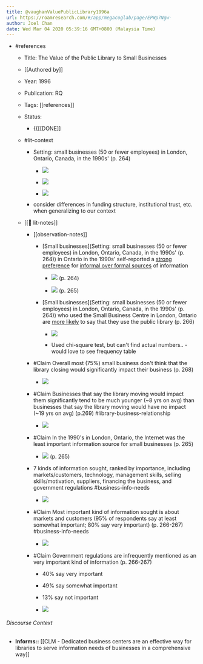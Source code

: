 ```yaml
---
title: @vaughanValuePublicLibrary1996a
url: https://roamresearch.com/#/app/megacoglab/page/EPWp7Ngw-
author: Joel Chan
date: Wed Mar 04 2020 05:39:16 GMT+0800 (Malaysia Time)
---
```


- #references

    - Title: The Value of the Public Library to Small Businesses

    - [[Authored by]]

    - Year: 1996

    - Publication: RQ

    - Tags: [[references]]

    - Status:

        - {{[[DONE]]

    - #lit-context

        - Setting: small businesses (50 or fewer employees) in London, Ontario, Canada, in the 1990s'  (p. 264)

            - ![](https://firebasestorage.googleapis.com/v0/b/firescript-577a2.appspot.com/o/imgs%2Fapp%2Fmegacoglab%2FRDNftpCTUN?alt=media&token=ed36c5e5-e31f-4893-958d-bd52cadcba86)

            - ![](https://firebasestorage.googleapis.com/v0/b/firescript-577a2.appspot.com/o/imgs%2Fapp%2Fmegacoglab%2F0F7WVnhNWn?alt=media&token=45ef8725-aeea-4f12-9da6-6a11b99159be)

            - ![](https://firebasestorage.googleapis.com/v0/b/firescript-577a2.appspot.com/o/imgs%2Fapp%2Fmegacoglab%2F2P6CG7LlSX?alt=media&token=04bbfea7-01ed-40fc-84ed-d29753ccd2bf)

        - consider differences in funding structure, institutional trust, etc. when generalizing to our context

    - [[📝 lit-notes]]

        - [[observation-notes]]

            - [Small businesses](Setting: small businesses (50 or fewer employees) in London, Ontario, Canada, in the 1990s'  (p. 264)) in Ontario in the 1990s' self-reported a [strong preference](((8kiNEEyUW))) for [informal over formal sources](((mKGOobhnR))) of information

                - ![](https://firebasestorage.googleapis.com/v0/b/firescript-577a2.appspot.com/o/imgs%2Fapp%2Fmegacoglab%2FqMly9xp3-x?alt=media&token=243199b8-3467-4f1a-a33a-07130f3b4cfc) (p. 264)

                - ![](https://firebasestorage.googleapis.com/v0/b/firescript-577a2.appspot.com/o/imgs%2Fapp%2Fmegacoglab%2Fu5-LBWdlN3?alt=media&token=ebb7bf33-cc7b-4a32-9513-2d1d5cd8ab4d) (p. 265)

            - [Small businesses](Setting: small businesses (50 or fewer employees) in London, Ontario, Canada, in the 1990s'  (p. 264)) who used the Small Business Centre in London, Ontario are [more likely](((AJyLMh0oc))) to say that they use the public library (p. 266)

                - ![](https://firebasestorage.googleapis.com/v0/b/firescript-577a2.appspot.com/o/imgs%2Fapp%2Fmegacoglab%2FpyWQXN10OB?alt=media&token=473eb947-7388-4aa9-a980-8e481d6b8aa6)

                - Used chi-square test, but can't find actual numbers.. - would love to see frequency table

        - #Claim Overall most (75%) small business don't think that the library closing would significantly impact their business (p. 268)

            - ![](https://firebasestorage.googleapis.com/v0/b/firescript-577a2.appspot.com/o/imgs%2Fapp%2Fmegacoglab%2Fiuv7T8XDgr?alt=media&token=88b44e11-1ee8-4376-9b63-bdc66b34b315)

        - #Claim Businesses that say the library moving would impact them significantly tend to be much younger (~8 yrs on avg) than businesses that say the library moving would have no impact (~19 yrs on avg) (p.269) #library-business-relationship

            - ![](https://firebasestorage.googleapis.com/v0/b/firescript-577a2.appspot.com/o/imgs%2Fapp%2Fmegacoglab%2FmtO3Macxmj?alt=media&token=430ac2a3-f21f-4ef8-82f5-2c0e01c79e06)

        - #Claim In the 1990's in London, Ontario, the Internet was the least important information source for small businesses (p. 265)

            - ![](https://firebasestorage.googleapis.com/v0/b/firescript-577a2.appspot.com/o/imgs%2Fapp%2Fmegacoglab%2Fu5-LBWdlN3?alt=media&token=ebb7bf33-cc7b-4a32-9513-2d1d5cd8ab4d) (p. 265)

        - 7 kinds of information sought, ranked by importance, including markets/customers, technology, management skills, selling skills/motivation, suppliers, financing the business, and government regulations #business-info-needs

            - ![](https://firebasestorage.googleapis.com/v0/b/firescript-577a2.appspot.com/o/imgs%2Fapp%2Fmegacoglab%2FXkGeM81c29?alt=media&token=44d1c6be-2b1b-48be-890f-d3b3c62e4c96)

        - #Claim Most important kind of information sought is about markets and customers (95% of respondents say at least somewhat important; 80% say very important) (p. 266-267) #business-info-needs

            - ![](https://firebasestorage.googleapis.com/v0/b/firescript-577a2.appspot.com/o/imgs%2Fapp%2Fmegacoglab%2FXkGeM81c29?alt=media&token=44d1c6be-2b1b-48be-890f-d3b3c62e4c96)

        - #Claim Government regulations are infrequently mentioned as an very important kind of information (p. 266-267)

            - 40% say very important

            - 49% say somewhat important

            - 13% say not important

            - ![](https://firebasestorage.googleapis.com/v0/b/firescript-577a2.appspot.com/o/imgs%2Fapp%2Fmegacoglab%2FXkGeM81c29?alt=media&token=44d1c6be-2b1b-48be-890f-d3b3c62e4c96)

###### Discourse Context

- **Informs::** [[CLM - Dedicated business centers are an effective way for libraries to serve information needs of businesses in a comprehensive way]]
